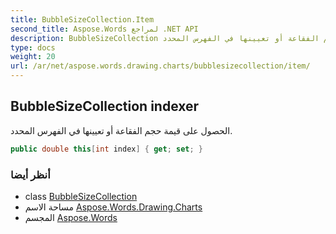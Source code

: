 ```yaml
---
title: BubbleSizeCollection.Item
second_title: Aspose.Words لمراجع .NET API
description: BubbleSizeCollection ملكية. الحصول على قيمة حجم الفقاعة أو تعيينها في الفهرس المحدد.
type: docs
weight: 20
url: /ar/net/aspose.words.drawing.charts/bubblesizecollection/item/
---
```

## BubbleSizeCollection indexer

الحصول على قيمة حجم الفقاعة أو تعيينها في الفهرس المحدد.

```csharp
public double this[int index] { get; set; }
```

### أنظر أيضا

* class [BubbleSizeCollection](../)
* مساحة الاسم [Aspose.Words.Drawing.Charts](../../bubblesizecollection/)
* المجسم [Aspose.Words](../../../)


